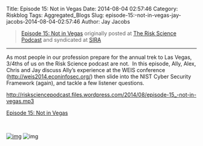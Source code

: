 Title: Episode 15: Not in Vegas
Date: 2014-08-04 02:57:46
Category: Riskblog
Tags: Aggregated_Blogs
Slug: episode-15:-not-in-vegas-jay-jacobs-2014-08-04-02:57:46
Author: Jay Jacobs

>[Episode 15: Not in Vegas](http://riskscience.net/2014/08/04/episode-15-not-in-vegas/) originally posted at [The Risk Science Podcast](http://riskscience.net) and syndicated at [SIRA](http://societyinforisk.org)
***
As most people in our profession prepare for the annual trek to Las Vegas, 3/4ths of us on the Risk Science podcast are not.  In this episode, Ally, Alex, Chris and Jay discuss Ally’s experience at the WEIS conference (<http://weis2014.econinfosec.org/>) then slide into the NIST Cyber Security Framework (again), and tackle a few listener questions.

<http://risksciencepodcast.files.wordpress.com/2014/08/episode-15_-not-in-vegas.mp3>

[Episode 15: Not in Vegas](http://risksciencepodcast.files.wordpress.com/2014/08/episode-15_-not-in-vegas.mp3 "Episode 15: Not in Vegas")

 

[![img](/images/blank.png)](#) ![img](http://pixel.wp.com/b.gif?host=riskscience.net&blog=49067683&post=121&subd=risksciencepodcast&ref=&feed=1)



